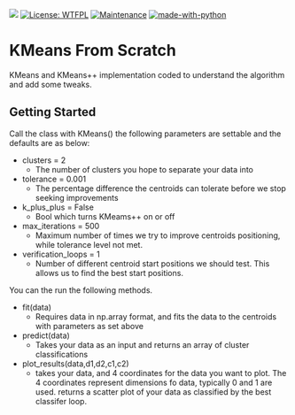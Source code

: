 ![](https://tokei.rs/b1/github/jobyid/strive_build_good_reads)
[![License: WTFPL](https://img.shields.io/badge/License-WTFPL-brightgreen.svg)](http://www.wtfpl.net/about/)
[![Maintenance](https://img.shields.io/badge/Maintained%3F-no-red.svg)](https://bitbucket.org/lbesson/ansi-colors)
[![made-with-python](https://img.shields.io/badge/Made%20with-Python-1f425f.svg)](https://www.python.org/)

# KMeans From Scratch
 
KMeans and KMeans++ implementation coded to understand the algorithm and add some tweaks. 

## Getting Started 

Call the class with KMeans() the following parameters are settable and the defaults are as below: 

- clusters = 2
	- The number of clusters you hope to separate your data into
- tolerance = 0.001
	- The percentage difference the centroids can tolerate before we stop seeking improvements  
- k_plus_plus = False 
	- Bool which turns KMeams++ on or off 
- max_iterations = 500
	- Maximum number of times we try to improve centroids positioning, while tolerance level not met.   
- verification_loops = 1
	- Number of different centroid start positions we should test. This allows us to find the best start positions. 

You can the run the following methods. 

- fit(data)
	- Requires data in np.array format, and fits the data to the centroids with parameters as set above 
- predict(data)
	- Takes your data as an input and returns an array of cluster classifications 
- plot_results(data,d1,d2,c1,c2)
	- takes your data, and 4 coordinates for the data you want to plot. The 4 coordinates represent dimensions fo data, typically 0 and 1 are used. returns a scatter plot of your data as classified by the best classifer loop.
